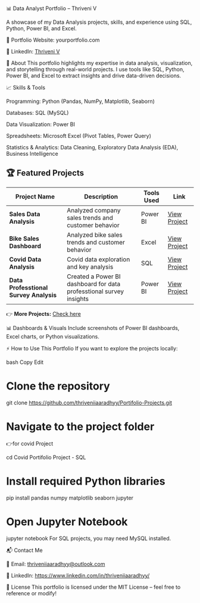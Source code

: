 📊 Data Analyst Portfolio – Thriveni V

A showcase of my Data Analysis projects, skills, and experience using SQL, Python, Power BI, and Excel.

🔗 Portfolio Website: yourportfolio.com 

🔗 LinkedIn: [Thriveni V](https://www.linkedin.com/in/thriveniiaaradhyy/)


📖 About
This portfolio highlights my expertise in data analysis, visualization, and storytelling through real-world projects. I use tools like SQL, Python, Power BI, and Excel to extract insights and drive data-driven decisions.


📈 Skills & Tools

Programming: Python (Pandas, NumPy, Matplotlib, Seaborn)

Databases: SQL (MySQL)

Data Visualization: Power BI

Spreadsheets: Microsoft Excel (Pivot Tables, Power Query)

Statistics & Analytics: Data Cleaning, Exploratory Data Analysis (EDA), Business Intelligence


## 🏆 Featured Projects  

| Project Name               | Description                                      | Tools Used                 | Link |
|----------------------------|--------------------------------------------------|----------------------------|------|
| **Sales Data Analysis**    | Analyzed company sales trends and customer behavior | Power BI              | [View Project](https://github.com/thriveniiaaradhyy/Portifolio-Projects/tree/main/Sales%20Data%20Analysis%20-%20Power%20BI) |
| **Bike Sales Dashboard** | Analyzed bike sales trends and customer behavior  | Excel | [View Project](https://github.com/thriveniiaaradhyy/Portifolio-Projects/tree/main/Bike%20Sales%20Analysis%20-%20Excel) |
| **Covid Data Analysis** | Covid data exploration and key analysis         | SQL                 | [View Project](https://github.com/thriveniiaaradhyy/Portifolio-Projects/tree/main/Covid%20Portifolio%20Project%20-%20SQL) |
| **Data Professtional Survey Analysis** | Created a Power BI dashboard for data professtional survey insights | Power BI               | [View Project](https://github.com/thriveniiaaradhyy/Portifolio-Projects/tree/main/Data%20Professional%20Survey%20Report%20-%20Power%20BI) |

👉 **More Projects:** [Check here](https://github.com/thriveniiaaradhyy/Portifolio-Projects/tree/main)


📊 Dashboards & Visuals
Include screenshots of Power BI dashboards, Excel charts, or Python visualizations.


⚡ How to Use This Portfolio
If you want to explore the projects locally:

bash
Copy
Edit
# Clone the repository
git clone https://github.com/thriveniiaaradhyy/Portifolio-Projects.git

# Navigate to the project folder

👉for covid Project

cd Covid Portifolio Project - SQL

# Install required Python libraries
pip install pandas numpy matplotlib seaborn jupyter

# Open Jupyter Notebook
jupyter notebook
For SQL projects, you may need MySQL installed.


📬 Contact Me

📧 Email: thriveniiaaradhyy@outlook.com

🔗 LinkedIn: https://www.linkedin.com/in/thriveniiaaradhyy/


📝 License
This portfolio is licensed under the MIT License – feel free to reference or modify!


